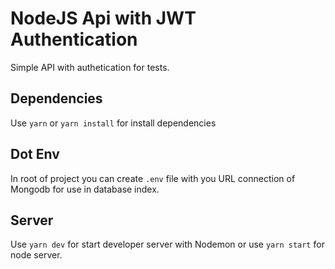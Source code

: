 # NodeJS Api with JWT Authentication

Simple API with authetication for tests.

## Dependencies

Use `yarn` or `yarn install` for install dependencies

## Dot Env

In root of project you can create `.env` file with you URL connection of Mongodb for use in database index.

## Server

Use `yarn dev` for start developer server with Nodemon or use `yarn start` for node server.

